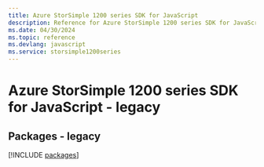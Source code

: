 ```yaml
---
title: Azure StorSimple 1200 series SDK for JavaScript
description: Reference for Azure StorSimple 1200 series SDK for JavaScript
ms.date: 04/30/2024
ms.topic: reference
ms.devlang: javascript
ms.service: storsimple1200series
---
```

# Azure StorSimple 1200 series SDK for JavaScript - legacy
## Packages - legacy
[!INCLUDE [packages](storsimple-1200-series-index.md)]